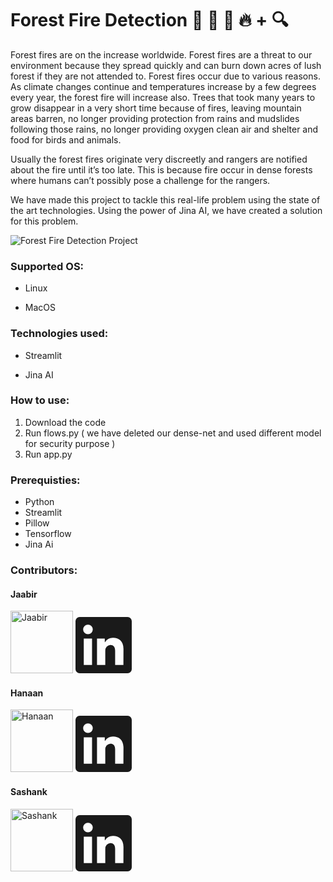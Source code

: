 # Forest Fire Detection :evergreen_tree: :evergreen_tree: :evergreen_tree: :fire: + :mag:

Forest fires are on the increase worldwide. Forest fires are a threat to our environment because they spread quickly and can burn down acres of lush forest if they are not attended to. Forest fires occur due to various reasons. As climate changes continue and temperatures increase by a few degrees every year, the forest fire will increase also. Trees that took many years to grow disappear in a very short time because of fires, leaving mountain areas barren, no longer providing protection from rains and mudslides following those rains, no longer providing oxygen clean air and shelter and food for birds and animals.

Usually the forest fires originate very discreetly and rangers are notified about the fire until it’s too late. This is because fire occur in dense forests where humans can’t possibly pose a challenge for the rangers.

We have made this project to tackle this real-life problem using the state of the art technologies. Using the power of Jina AI, we have created a solution for this problem.

<img src="assets/forest-fire.gif" alt="Forest Fire Detection Project">

### Supported OS:

- Linux

- MacOS

### Technologies used:

- Streamlit

- Jina AI

### How to use:

1. Download the code
2. Run flows.py ( we have deleted our dense-net and used different model for security purpose )
3. Run app.py

### Prerequisties:

- Python
- Streamlit
- Pillow
- Tensorflow
- Jina Ai

### Contributors:

#### Jaabir

<a  href="https://github.com/jaaabir"  target="_blank"><img  src="https://github.com/jaaabir.png"  width="100px"  alt="Jaabir"></a> <a  href="https://www.linkedin.com/in/muhammed-jaabir-94022019b/"  target="_blank"><svg  xmlns="http://www.w3.org/2000/svg"  width="90"  height="90"  viewBox="0 0 34 34"  class="global-nav__logo"><g><path  d="M34,2.5v29A2.5,2.5,0,0,1,31.5,34H2.5A2.5,2.5,0,0,1,0,31.5V2.5A2.5,2.5,0,0,1,2.5,0h29A2.5,2.5,0,0,1,34,2.5ZM10,13H5V29h5Zm.45-5.5A2.88,2.88,0,0,0,7.59,4.6H7.5a2.9,2.9,0,0,0,0,5.8h0a2.88,2.88,0,0,0,2.95-2.81ZM29,19.28c0-4.81-3.06-6.68-6.1-6.68a5.7,5.7,0,0,0-5.06,2.58H17.7V13H13V29h5V20.49a3.32,3.32,0,0,1,3-3.58h.19c1.59,0,2.77,1,2.77,3.52V29h5Z"  fill="currentColor"></path>
</g>
</svg>
</a>

#### Hanaan

<a  href="https://github.com/Hanaan01"  target="_blank"><img  src="https://github.com/Hanaan01.png"  width="100px"  alt="Hanaan"></a> <a  href="https://www.linkedin.com/in/hanaan-alhasan-a595711ba/"  target="_blank"><svg  xmlns="http://www.w3.org/2000/svg"  width="90"  height="90"  viewBox="0 0 34 34"  class="global-nav__logo"><g><path  d="M34,2.5v29A2.5,2.5,0,0,1,31.5,34H2.5A2.5,2.5,0,0,1,0,31.5V2.5A2.5,2.5,0,0,1,2.5,0h29A2.5,2.5,0,0,1,34,2.5ZM10,13H5V29h5Zm.45-5.5A2.88,2.88,0,0,0,7.59,4.6H7.5a2.9,2.9,0,0,0,0,5.8h0a2.88,2.88,0,0,0,2.95-2.81ZM29,19.28c0-4.81-3.06-6.68-6.1-6.68a5.7,5.7,0,0,0-5.06,2.58H17.7V13H13V29h5V20.49a3.32,3.32,0,0,1,3-3.58h.19c1.59,0,2.77,1,2.77,3.52V29h5Z"  fill="currentColor"></path>
</g>
</svg>
</a>

#### Sashank

<a  href="https://github.com/sashank24"  target="_blank"><img  src="https://github.com/sashank24.png"  width="100px"  alt="Sashank"></a> <a  href="https://www.linkedin.com/in/sashank-gs-97b1b91a4/"  target="_blank"><svg  xmlns="http://www.w3.org/2000/svg"  width="90"  height="90"  viewBox="0 0 34 34"  class="global-nav__logo"><g><path  d="M34,2.5v29A2.5,2.5,0,0,1,31.5,34H2.5A2.5,2.5,0,0,1,0,31.5V2.5A2.5,2.5,0,0,1,2.5,0h29A2.5,2.5,0,0,1,34,2.5ZM10,13H5V29h5Zm.45-5.5A2.88,2.88,0,0,0,7.59,4.6H7.5a2.9,2.9,0,0,0,0,5.8h0a2.88,2.88,0,0,0,2.95-2.81ZM29,19.28c0-4.81-3.06-6.68-6.1-6.68a5.7,5.7,0,0,0-5.06,2.58H17.7V13H13V29h5V20.49a3.32,3.32,0,0,1,3-3.58h.19c1.59,0,2.77,1,2.77,3.52V29h5Z"  fill="currentColor"></path>
</g>
</svg>
</a>
